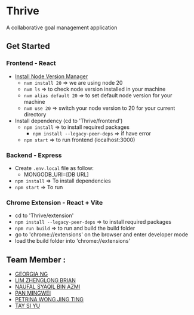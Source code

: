 # Thrive
A collaborative goal management application

## Get Started
### Frontend - React
- [Install Node Version Manager](https://www.freecodecamp.org/news/node-version-manager-nvm-install-guide/)
    - `nvm install 20` => we are using node 20 
    - `nvm ls` => to check node version installed in your machine
    - `nvm alias default 20` => to set default node version for your machine
    - `nvm use 20` => switch your node version to 20 for your current directory
- Install dependency (cd to 'Thrive/frontend')
    - `npm install` => to install required packages
        - `npm install --legacy-peer-deps` => if have error
    - `npm start` => to run frontend (localhost:3000)
### Backend - Express
- Create `.env.local` file as follow:
    - MONGODB_URI=[DB URL]
- `npm install` => To install dependencies
- `npm start` => To run
### Chrome Extension - React + Vite
- cd to 'Thrive/extension'
- `npm install --legacy-peer-deps` => to install required packages
- `npm run build` => to run and build the build folder
- go to 'chrome://extensions' on the browser and enter developer mode
- load the build folder into 'chrome://extensions'

## Team Member : 
- [GEORGIA NG](https://github.com/georgiaxng)
- [LIM ZHENGLONG BRIAN](https://github.com/Liseon617)
- [NAUFAL SYAQIL BIN AZMI](https://github.com/nafutofu)
- [PAN MINGWEI](https://github.com/xXxPMWxXx)
- [PETRINA WONG JING TING](https://github.com/petrinawjt)
- [TAY SI YU](https://github.com/swiifttay)

